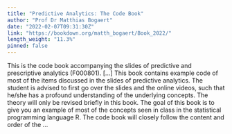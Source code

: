 ```yaml
---
title: "Predictive Analytics: The Code Book"
author: "Prof Dr Matthias Bogaert"
date: "2022-02-07T09:31:30Z"
link: "https://bookdown.org/matth_bogaert/Book_2022/"
length_weight: "11.3%"
pinned: false
---
```


This is the code book accompanying the slides of predictive and prescriptive analytics (F000801). [...] This book contains example code of most of the items discussed in the slides of predictive analytics. The student is advised to first go over the slides and the online videos, such that he/she has a profound understanding of the underlying concepts. The theory will only be revised briefly in this book. The goal of this book is to give you an example of most of the concepts seen in class in the statistical programming language R. The code book will closely follow the content and order of the  ...
